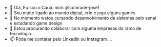 - 👋 Olá, Eu sou o Cauã. nick:  @comrade-josef
- 👀 Sou muito ligado ao mundo digital, crio e jogo alguns games
- 🌱 No momento wstou cursando desenvolvimento de sistemas pelo senai e estudando game design
- 💞️ Estou procurando colaborar com alguma empresas do ramo de tecnologia...
- 📫 Pode me contatar pelo Linkedin ou Instagram ...

<!---
comrade-josef/comrade-josef is a ✨ special ✨ repository because its `README.md` (this file) appears on your GitHub profile.
You can click the Preview link to take a look at your changes.
--->

